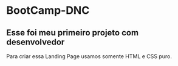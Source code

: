 # BootCamp-DNC
## Esse foi meu primeiro projeto com desenvolvedor
 Para criar essa Landing Page usamos somente HTML e CSS puro.
